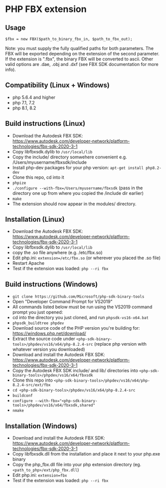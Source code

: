 # PHP FBX extension #

## Usage
```
$fbx = new FBX($path_to_binary_fbx_in, $path_to_fbx_out);
```

Note: you must supply the fully qualified paths for both parameters. The FBX will be exported depending on the extension of the second parameter.
If the extension is ".fbx", the binary FBX will be converted to ascii. Other valid options are .dae, .obj and .dxf (see FBX SDK documentation for more info).

## Compatibility (Linux + Windows)
* php 5.6.4 and higher
* php 7.1, 7.2
* php 8.1, 8.2


## Build instructions (Linux)
* Download the Autodesk FBX SDK: https://www.autodesk.com/developer-network/platform-technologies/fbx-sdk-2020-3-1
* Copy libfbxsdk.dylib to `/usr/local/lib`
* Copy the include/ directory somwehere convenient e.g. /Users/myusername/fbxsdk/include
* Install php-dev packages for your php version: `apt-get install php8.2-dev`
* Clone this repo, cd into it
* `phpize`
* `./configure --with-fbx=/Users/myusername/fbxsdk` (pass in the directory one up from where you copied the /include dir earlier)
* `make`
* The extension should now appear in the modules/ directory.

## Installation (Linux)
* Download the Autodesk FBX SDK: https://www.autodesk.com/developer-network/platform-technologies/fbx-sdk-2020-3-1
* Copy libfbxsdk.dylib to `/usr/local/lib`
* copy the .so file anywhere (e.g. /etc/fbx.so)
* Edit php.ini: ```extension=/etc/fbx.so``` (or wherever you placed the .so file)
* Restart Apache
* Test if the extension was loaded: ```php --ri fbx```

## Build instructions (Windows)
* `git clone https://github.com/Microsoft/php-sdk-binary-tools`
* Open "Developer Command Prompt for VS2019" 
* All commands listed below must be run using the VS2019 command prompt you just opened:
* cd into the directory you just cloned, and run `phpsdk-vs16-x64.bat`
* `phpsdk_buildtree phpdev`
* Download source code of the PHP version you're building for: https://windows.php.net/download/
* Extract the source code under `<php-sdk-binary-tools>/phpdev/vs16/x64/php-8.2.4-src` (replace php version with whatever version you downloaded)
* Download and install the Autodesk FBX SDK: https://www.autodesk.com/developer-network/platform-technologies/fbx-sdk-2020-3-1
* Copy the Autodesk FBX SDK include/ and lib/ directories into `<php-sdk-binary-tools>/phpdev/vs16/x64/fbxsdk`
* Clone this repo into  `<php-sdk-binary-tools>/phpdev/vs16/x64/php-8.2.4-src/ext/fbx`
* `cd <php-sdk-binary-tools>/phpdev/vs16/x64/php-8.2.4-src`
* `buildconf`
* `configure --with-fbx="<php-sdk-binary-tools>/phpdev/vs16/x64/fbxsdk,shared"`
* `nmake`

## Installation (Windows)
* Download and install the Autodesk FBX SDK: https://www.autodesk.com/developer-network/platform-technologies/fbx-sdk-2020-3-1
* Copy libfbxsdk.dll from the installation and place it next to your php.exe binary
* Copy the php_fbx.dll file into your php extension directory (eg. `<path_to_php>/ext/php_fbx.dll`)
* Edit php.ini: ```extension=fbx``` 
* Test if the extension was loaded: ```php --ri fbx```
